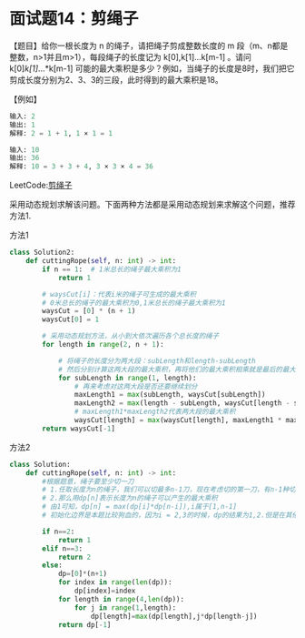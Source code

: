 # 面试题14：剪绳子



【题目】给你一根长度为 n 的绳子，请把绳子剪成整数长度的 m 段（m、n都是整数，n>1并且m>1），每段绳子的长度记为 k[0],k[1]...k[m-1] 。请问 k[0]*k[1]*...*k[m-1] 可能的最大乘积是多少？例如，当绳子的长度是8时，我们把它剪成长度分别为2、3、3的三段，此时得到的最大乘积是18。



【例如】

```Python
输入: 2
输出: 1
解释: 2 = 1 + 1, 1 × 1 = 1
```



```Python
输入: 10
输出: 36
解释: 10 = 3 + 3 + 4, 3 × 3 × 4 = 36
```



LeetCode:[剪绳子](https://leetcode-cn.com/problems/jian-sheng-zi-lcof/)



采用动态规划求解该问题。下面两种方法都是采用动态规划来求解这个问题，推荐方法1.

方法1

```Python
class Solution2:
    def cuttingRope(self, n: int) -> int:
        if n == 1:  # 1米总长的绳子最大乘积为1
            return 1

        # waysCut[i]：代表i米的绳子可生成的最大乘积
        # 0米总长的绳子的最大乘积为0,1米总长的绳子最大乘积为1
        waysCut = [0] * (n + 1)
        waysCut[0] = 1

        # 采用动态规划方法，从小到大依次遍历各个总长度的绳子
        for length in range(2, n + 1):

            # 将绳子的长度分为两大段：subLength和length-subLength 
            # 然后分别计算这两大段的最大乘积，再将他们的最大乘积相乘就是最后的最大乘积
            for subLength in range(1, length):
                # 再来考虑对这两大段是否还要继续划分
                maxLength1 = max(subLength, waysCut[subLength])
                maxLength2 = max(length - subLength, waysCut[length - subLength])
                # maxLength1*maxLength2代表两大段的最大乘积
                waysCut[length] = max(waysCut[length], maxLength1 * maxLength2)
        return waysCut[-1]
```



方法2

```python
class Solution:
    def cuttingRope(self, n: int) -> int:
        #根据题意，绳子要至少切一刀
        # 1.任取长度为n的绳子，我们可以切最多n-1刀，现在考虑切的第一刀，有n-1种切法
        # 2.那么用dp[n]表示长度为n的绳子可以产生的最大乘积
        # 由1可知，dp[n] = max(dp[i]*dp[n-i]),i属于[1,n-1]
        # 初始化边界是本题比较狗血的，因为i = 2,3的时候，dp的结果为1,2.但是在其他节点中，他们应该是2 3

        if n==2:
            return 1
        elif n==3:
            return 2
        else:
            dp=[0]*(n+1)
            for index in range(len(dp)):
                dp[index]=index
            for length in range(4,len(dp)):
                for j in range(1,length):
                    dp[length]=max(dp[length],j*dp[length-j])
            return dp[-1]
```




